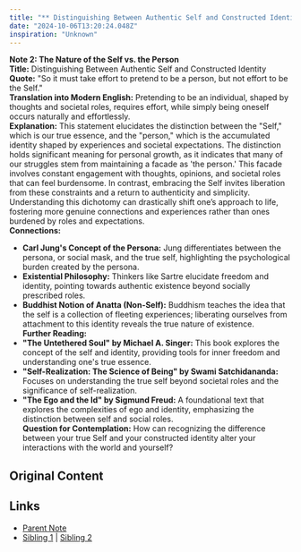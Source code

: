 ```yaml
---
title: "** Distinguishing Between Authentic Self and Constructed Identity"
date: "2024-10-06T13:20:24.048Z"
inspiration: "Unknown"
---
```


  

**Note 2: The Nature of the Self vs. the Person**  
**Title:** Distinguishing Between Authentic Self and Constructed Identity  
**Quote:** "So it must take effort to pretend to be a person, but not effort to be the Self."  
**Translation into Modern English:** Pretending to be an individual, shaped by thoughts and societal roles, requires effort, while simply being oneself occurs naturally and effortlessly.  
**Explanation:** This statement elucidates the distinction between the "Self," which is our true essence, and the "person," which is the accumulated identity shaped by experiences and societal expectations. The distinction holds significant meaning for personal growth, as it indicates that many of our struggles stem from maintaining a facade as 'the person.' This facade involves constant engagement with thoughts, opinions, and societal roles that can feel burdensome. In contrast, embracing the Self invites liberation from these constraints and a return to authenticity and simplicity. Understanding this dichotomy can drastically shift one’s approach to life, fostering more genuine connections and experiences rather than ones burdened by roles and expectations.  
**Connections:**  
- **Carl Jung's Concept of the Persona:** Jung differentiates between the persona, or social mask, and the true self, highlighting the psychological burden created by the persona.  
- **Existential Philosophy:** Thinkers like Sartre elucidate freedom and identity, pointing towards authentic existence beyond socially prescribed roles.  
- **Buddhist Notion of Anatta (Non-Self):** Buddhism teaches the idea that the self is a collection of fleeting experiences; liberating ourselves from attachment to this identity reveals the true nature of existence.  
**Further Reading:**  
- **"The Untethered Soul" by Michael A. Singer:** This book explores the concept of the self and identity, providing tools for inner freedom and understanding one's true essence.  
- **"Self-Realization: The Science of Being" by Swami Satchidananda:** Focuses on understanding the true self beyond societal roles and the significance of self-realization.  
- **"The Ego and the Id" by Sigmund Freud:** A foundational text that explores the complexities of ego and identity, emphasizing the distinction between self and social roles.  
**Question for Contemplation:** How can recognizing the difference between your true Self and your constructed identity alter your interactions with the world and yourself?  


## Original Content



## Links

- [Parent Note](/parent-note.md)
- [Sibling 1](/zettel1.md) | [Sibling 2](/zettel2.md)
